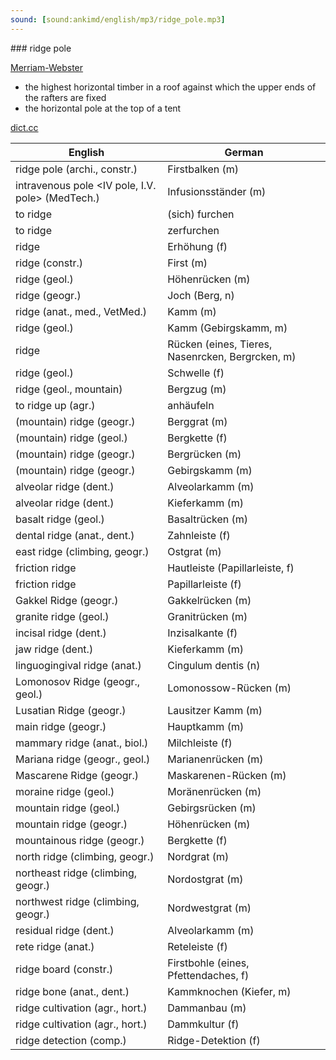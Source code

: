 ```yaml
---
sound: [sound:ankimd/english/mp3/ridge_pole.mp3]
---
```


\### ridge pole

[Merriam-Webster](https://www.merriam-webster.com/dictionary/ridge+pole)

- the highest horizontal timber in a roof against which the upper ends of the rafters are fixed
- the horizontal pole at the top of a tent

[dict.cc](https://www.dict.cc/ridge+pole)

| English        | German       |
| -------------- | ------------ |
| ridge pole (archi., constr.) | Firstbalken (m) |
| intravenous pole <IV pole, I.V. pole> (MedTech.) | Infusionsständer (m) |
| to ridge | (sich) furchen |
| to ridge | zerfurchen |
| ridge | Erhöhung (f) |
| ridge (constr.) | First (m) |
| ridge (geol.) | Höhenrücken (m) |
| ridge (geogr.) | Joch (Berg, n) |
| ridge (anat., med., VetMed.) | Kamm (m) |
| ridge (geol.) | Kamm (Gebirgskamm, m) |
| ridge | Rücken (eines, Tieres, Nasenrcken, Bergrcken, m) |
| ridge (geol.) | Schwelle (f) |
| ridge (geol., mountain) | Bergzug (m) |
| to ridge up (agr.) | anhäufeln |
| (mountain) ridge (geogr.) | Berggrat (m) |
| (mountain) ridge (geol.) | Bergkette (f) |
| (mountain) ridge (geogr.) | Bergrücken (m) |
| (mountain) ridge (geogr.) | Gebirgskamm (m) |
| alveolar ridge (dent.) | Alveolarkamm (m) |
| alveolar ridge (dent.) | Kieferkamm (m) |
| basalt ridge (geol.) | Basaltrücken (m) |
| dental ridge (anat., dent.) | Zahnleiste (f) |
| east ridge (climbing, geogr.) | Ostgrat (m) |
| friction ridge | Hautleiste (Papillarleiste, f) |
| friction ridge | Papillarleiste (f) |
| Gakkel Ridge (geogr.) | Gakkelrücken (m) |
| granite ridge (geol.) | Granitrücken (m) |
| incisal ridge (dent.) | Inzisalkante (f) |
| jaw ridge (dent.) | Kieferkamm (m) |
| linguogingival ridge (anat.) | Cingulum dentis (n) |
| Lomonosov Ridge (geogr., geol.) | Lomonossow-Rücken (m) |
| Lusatian Ridge (geogr.) | Lausitzer Kamm (m) |
| main ridge (geogr.) | Hauptkamm (m) |
| mammary ridge (anat., biol.) | Milchleiste (f) |
| Mariana ridge (geogr., geol.) | Marianenrücken (m) |
| Mascarene Ridge (geogr.) | Maskarenen-Rücken (m) |
| moraine ridge (geol.) | Moränenrücken (m) |
| mountain ridge (geol.) | Gebirgsrücken (m) |
| mountain ridge (geogr.) | Höhenrücken (m) |
| mountainous ridge (geogr.) | Bergkette (f) |
| north ridge (climbing, geogr.) | Nordgrat (m) |
| northeast ridge (climbing, geogr.) | Nordostgrat (m) |
| northwest ridge (climbing, geogr.) | Nordwestgrat (m) |
| residual ridge (dent.) | Alveolarkamm (m) |
| rete ridge (anat.) | Reteleiste (f) |
| ridge board (constr.) | Firstbohle (eines, Pfettendaches, f) |
| ridge bone (anat., dent.) | Kammknochen (Kiefer, m) |
| ridge cultivation (agr., hort.) | Dammanbau (m) |
| ridge cultivation (agr., hort.) | Dammkultur (f) |
| ridge detection (comp.) | Ridge-Detektion (f) |
